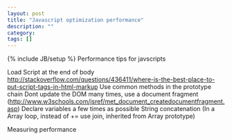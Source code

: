 ```yaml
---
layout: post
title: "Javascript optimization performance"
description: ""
category: 
tags: []
---
```

{% include JB/setup %}
Performance tips for javscripts 

Load Script at the end of body
http://stackoverflow.com/questions/436411/where-is-the-best-place-to-put-script-tags-in-html-markup
Use common methods in the prototype chain
Dont update the DOM many times, use a document fragment (http://www.w3schools.com/jsref/met_document_createdocumentfragment.asp)
Declare variables a few times as possible
String concatenation (In a Array loop, instead of += use join, inherited from Array prototype)


Measuring performance